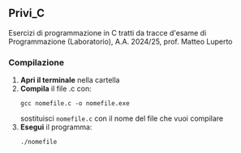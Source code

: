 ## Privi_C

Esercizi di programmazione in C tratti da tracce d'esame di Programmazione (Laboratorio), A.A. 2024/25, prof. Matteo Luperto

### Compilazione

1. **Apri il terminale** nella cartella
2. **Compila** il file .c con:
   ```
   gcc nomefile.c -o nomefile.exe
   ```
   sostituisci `nomefile.c` con il nome del file che vuoi compilare
4. **Esegui** il programma:
     ```
   ./nomefile
     ```
